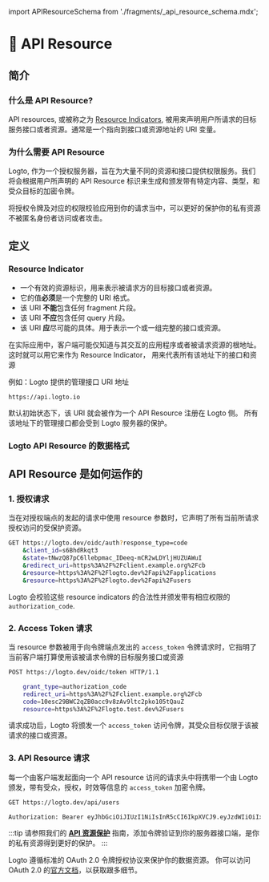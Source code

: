 import APIResourceSchema from './fragments/\_api_resource_schema.mdx';

# 📁 API Resource

## 简介

### 什么是 API Resource?

API resources, 或被称之为 [Resource Indicators](https://www.rfc-editor.org/rfc/rfc8707.html), 被用来声明用户所请求的目标服务接口或者资源。通常是一个指向到接口或资源地址的 URI 变量。

### 为什么需要 API Resource

Logto, 作为一个授权服务器，旨在为大量不同的资源和接口提供权限服务。我们将会根据用户所声明的 API Resource 标识来生成和颁发带有特定内容、类型，和受众目标的加密令牌。

将授权令牌及对应的权限校验应用到你的请求当中，可以更好的保护你的私有资源不被匿名身份者访问或者攻击。

## 定义

### Resource Indicator

- 一个有效的资源标识，用来表示被请求方的目标接口或者资源。
- 它的值**必须**是一个完整的 URI 格式。
- 该 URI **不能**包含任何 fragment 片段。
- 该 URI **不应**包含任何 query 片段。
- 该 URI **应**尽可能的具体。用于表示一个或一组完整的接口或资源。

在实际应用中，客户端可能仅知道与其交互的应用程序或者被请求资源的根地址。这时就可以用它来作为 Resource Indicator， 用来代表所有该地址下的接口和资源

例如：Logto 提供的管理接口 URI 地址

```
https://api.logto.io
```

默认初始状态下，该 URI 就会被作为一个 API Resource 注册在 Logto 侧。 所有该地址下的管理接口都会受到 Logto 服务器的保护。

### Logto API Resource 的数据格式

<APIResourceSchema />

## API Resource 是如何运作的

### 1. 授权请求

当在对授权端点的发起的请求中使用 resource 参数时，它声明了所有当前所请求授权访问的受保护资源。

```bash
GET https://logto.dev/oidc/auth?response_type=code
    &client_id=s6BhdRkqt3
    &state=tNwzQ87pC6llebpmac_IDeeq-mCR2wLDYljHUZUAWuI
    &redirect_uri=https%3A%2F%2Fclient.example.org%2Fcb
    &resource=https%3A%2F%2Flogto.dev%2Fapi%2Fapplications
    &resource=https%3A%2F%2Flogto.dev%2Fapi%2Fusers
```

Logto 会校验这些 resource indicators 的合法性并颁发带有相应权限的 `authorization_code`.

### 2. Access Token 请求

当 resource 参数被用于向令牌端点发出的 `access_token` 令牌请求时，它指明了当前客户端打算使用该被请求令牌的目标服务接口或资源

```bash
POST https://logto.dev/oidc/token HTTP/1.1

    grant_type=authorization_code
    redirect_uri=https%3A%2F%2Fclient.example.org%2Fcb
    code=10esc29BWC2qZB0acc9v8zAv9ltc2pko105tQauZ
    resource=https%3A%2F%2Flogto.test.dev%2Fusers
```

请求成功后，Logto 将颁发一个 `access_token` 访问令牌，其受众目标仅限于该被请求的接口或资源。

### 3. API Resource 请求

每一个由客户端发起面向一个 API resource 访问的请求头中将携带一个由 Logto 颁发，带有受众，授权，时效等信息的 `access_token` 加密令牌。

```bash
GET https://logto.dev/api/users

Authorization: Bearer eyJhbGciOiJIUzI1NiIsInR5cCI6IkpXVCJ9.eyJzdWIiOiIxMjM0NTY3ODkwIiwiYXVkIjoiaHR0cHM6Ly9sb2d0by5kZXYvYXBpL3VzZXJzIiwiaXNzIjoiaHR0cHM6Ly9sb2d0by5kZXYvb2lkYyIsIm5hbWUiOiJKb2huIERvZSIsImlhdCI6MTUxNjIzOTAyMiwiZXhwIjoxNTE2MzI1NDIyfQ.PjIJl00YNC84EPNYLEdpEEAdAxqhekCYhFEckvRokek

```

:::tip
请参照我们的 [**API 资源保护**](../../recipes/protect-your-api/README.md) 指南，添加令牌验证到你的服务器接口端，是你的私有资源得到更好的保护。
:::

Logto 遵循标准的 OAuth 2.0 令牌授权协议来保护你的数据资源。 你可以访问 OAuth 2.0 的[官方文档](https://datatracker.ietf.org/doc/html/rfc6749#section-1.3.1)，以获取跟多细节。

